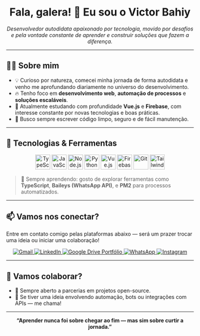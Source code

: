 <h1 align="center">Fala, galera! 👋 Eu sou o Victor Bahiy</h1>

<p align="center">
  <i>Desenvolvedor autodidata apaixonado por tecnologia, movido por desafios e pela vontade constante de aprender e construir soluções que fazem a diferença.</i>
</p>

---

## 🧑‍💻 Sobre mim

- 💡 Curioso por natureza, comecei minha jornada de forma autodidata e venho me aprofundando diariamente no universo do desenvolvimento.
- 🔥 Tenho foco em **desenvolvimento web**, **automação de processos** e **soluções escaláveis**.
- 🧠 Atualmente estudando com profundidade **Vue.js** e **Firebase**, com interesse constante por novas tecnologias e boas práticas.
- 💼 Busco sempre escrever código limpo, seguro e de fácil manutenção.

---

## 🚀 Tecnologias & Ferramentas

<p align="center">
  <img src="https://cdn.jsdelivr.net/gh/devicons/devicon/icons/typescript/typescript-original.svg" width="40" alt="TypeScript"/>
  <img src="https://cdn.jsdelivr.net/gh/devicons/devicon/icons/javascript/javascript-original.svg" width="40" alt="JavaScript"/>
  <img src="https://cdn.jsdelivr.net/gh/devicons/devicon/icons/nodejs/nodejs-original.svg" width="40" alt="Node.js"/>
  <img src="https://cdn.jsdelivr.net/gh/devicons/devicon/icons/python/python-original.svg" width="40" alt="Python"/>
  <img src="https://cdn.jsdelivr.net/gh/devicons/devicon/icons/vuejs/vuejs-original.svg" width="40" alt="Vue.js"/>
  <img src="https://cdn.jsdelivr.net/gh/devicons/devicon/icons/firebase/firebase-plain.svg" width="40" alt="Firebase"/>
  <img src="https://cdn.jsdelivr.net/gh/devicons/devicon/icons/git/git-original.svg" width="40" alt="Git"/>
  <img src="https://cdn.jsdelivr.net/gh/devicons/devicon@latest/icons/tailwindcss/tailwindcss-original.svg" width="40" alt="Tailwind CSS"/>
</p>

> 🌱 Sempre aprendendo: gosto de explorar ferramentas como **TypeScript**, **Baileys (WhatsApp API)**, e **PM2** para processos automatizados.

---

## 📫 Vamos nos conectar?

Entre em contato comigo pelas plataformas abaixo — será um prazer trocar uma ideia ou iniciar uma colaboração!

<p align="center">
  <a href="mailto:bahiy14@gmail.com">
    <img src="https://img.shields.io/badge/Gmail-D14836?style=for-the-badge&logo=gmail&logoColor=white" alt="Gmail"/>
  </a>
  <a href="https://linkedin.com/in/victor-bahiy">
    <img src="https://img.shields.io/badge/LinkedIn-0077B5?style=for-the-badge&logo=linkedin&logoColor=white" alt="LinkedIn"/>
  </a>
  <a href="https://drive.google.com/file/d/1u42hp5FOxHIAofAMpzH80FYj70GQ6KbF/view?usp=sharing">
    <img src="https://img.shields.io/badge/Portfólio-4285F4?style=for-the-badge&logo=google-drive&logoColor=white" alt="Google Drive Portfólio"/>
  </a>
  <a href="https://api.whatsapp.com/send?phone=5511918758074&text=Ol%C3%A1!%20Tudo%20bem%3F%20Peguei%20seu%20contato%20no%20seu%20GitHub">
    <img src="https://img.shields.io/badge/WhatsApp-25D366?style=for-the-badge&logo=whatsapp&logoColor=white" alt="WhatsApp"/>
  </a>
  <a href="https://www.instagram.com/victor.bahiy/">
    <img src="https://img.shields.io/badge/Instagram-E4405F?style=for-the-badge&logo=instagram&logoColor=white" alt="Instagram"/>
  </a>
</p>

---

## 🤝 Vamos colaborar?

- 🚧 Sempre aberto a parcerias em projetos open-source.
- 🤖 Se tiver uma ideia envolvendo automação, bots ou integrações com APIs — me chama!

---

<p align="center"><b>“Aprender nunca foi sobre chegar ao fim — mas sim sobre curtir a jornada.”</b></p>
